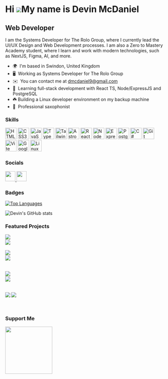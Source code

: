 # Hi ![](https://user-images.githubusercontent.com/18350557/176309783-0785949b-9127-417c-8b55-ab5a4333674e.gif)My name is Devin McDaniel
## Web Developer
I am the Systems Developer for The Rolo Group, where I currently lead the UI/UX Design and Web Development processes. I am also a Zero to Mastery Academy student, where I learn and work with modern technologies, such as NextJS, Figma, AI, and more.

* 🌍  I'm based in Swindon, United Kingdom
* 🖥️  Working as Systems Developer for The Rolo Group
* ✉️  You can contact me at [dmcdaniel9@gmail.com](mailto:dmcdaniel9@gmail.com)
* 🧠  Learning full-stack development with React TS, Node/ExpressJS and PostgreSQL
* ☘️  Building a Linux developer environment on my backup machine
* 🎷  Professional saxophonist

### Skills

<p align="left">
<a href="https://developer.mozilla.org/en-US/docs/Glossary/HTML5" target="_blank" rel="noreferrer"><img src="https://raw.githubusercontent.com/danielcranney/readme-generator/main/public/icons/skills/html5-colored.svg" width="36" height="36" alt="HTML5" /></a>
<a href="https://www.w3.org/TR/CSS/#css" target="_blank" rel="noreferrer"><img src="https://raw.githubusercontent.com/danielcranney/readme-generator/main/public/icons/skills/css3-colored.svg" width="36" height="36" alt="CSS3" /></a>
<a href="https://developer.mozilla.org/en-US/docs/Web/JavaScript" target="_blank" rel="noreferrer"><img src="https://raw.githubusercontent.com/danielcranney/readme-generator/main/public/icons/skills/javascript-colored.svg" width="36" height="36" alt="JavaScript" /></a>
<a href="https://www.typescriptlang.org/" target="_blank" rel="noreferrer"><img src="https://raw.githubusercontent.com/danielcranney/readme-generator/main/public/icons/skills/typescript-colored.svg" width="36" height="36" alt="TypeScript" /></a>
<a href="https://tailwindcss.com/" target="_blank" rel="noreferrer"><img src="https://raw.githubusercontent.com/danielcranney/readme-generator/main/public/icons/skills/tailwindcss-colored.svg" width="36" height="36" alt="TailwindCSS" /></a>
<a href="https://astro.build/" target="_blank" rel="noreferrer"><img src="https://astro.build/assets/press/astro-icon-light-gradient.svg" width="36" height="36" alt="Astro" /></a>
<a href="https://reactjs.org/" target="_blank" rel="noreferrer"><img src="https://raw.githubusercontent.com/danielcranney/readme-generator/main/public/icons/skills/react-colored.svg" width="36" height="36" alt="React" /></a>
</a>
<a href="https://nodejs.org/en/" target="_blank" rel="noreferrer"><img src="https://raw.githubusercontent.com/danielcranney/readme-generator/main/public/icons/skills/nodejs-colored.svg" width="36" height="36" alt="NodeJS" /></a>
<a href="https://expressjs.com/" target="_blank" rel="noreferrer"><img src="https://raw.githubusercontent.com/danielcranney/readme-generator/main/public/icons/skills/express.svg" width="36" height="36" alt="Express" /></a>
<a href="https://www.postgresql.org/" target="_blank" rel="noreferrer"><img src="https://raw.githubusercontent.com/danielcranney/readme-generator/main/public/icons/skills/postgresql-colored.svg" width="36" height="36" alt="PostgreSQL" /></a>
<a href="https://docs.microsoft.com/en-us/dotnet/csharp/" target="_blank" rel="noreferrer"><img src="https://raw.githubusercontent.com/danielcranney/readme-generator/main/public/icons/skills/csharp-colored.svg" width="36" height="36" alt="C#" /></a>
<a href="https://git-scm.com/" target="_blank" rel="noreferrer"><img src="https://raw.githubusercontent.com/danielcranney/readme-generator/main/public/icons/skills/git-colored.svg" width="36" height="36" alt="Git" /></a>
<a href="https://vitejs.dev/" target="_blank" rel="noreferrer"><img src="https://raw.githubusercontent.com/danielcranney/readme-generator/main/public/icons/skills/vite-colored.svg" width="36" height="36" alt="Vite" /></a>
<a href="https://cloud.google.com" target="_blank" rel="noreferrer"><img src="https://raw.githubusercontent.com/danielcranney/readme-generator/main/public/icons/skills/googlecloud-colored.svg" width="36" height="36" alt="Google Cloud" /></a>
<a href="https://linux.org" target="_blank" rel="noreferrer"><img src="https://raw.githubusercontent.com/danielcranney/readme-generator/main/public/icons/skills/linux-colored.svg" width="36" height="36" alt="Linux" /></a>
</p>

### Socials
<p align="left"> <a href="https://www.github.com/dmcdaniel90" target="_blank" rel="noreferrer"> <picture> <source media="(prefers-color-scheme: dark)" srcset="https://raw.githubusercontent.com/danielcranney/readme-generator/main/public/icons/socials/github-dark.svg" /> <source media="(prefers-color-scheme: light)" srcset="https://raw.githubusercontent.com/danielcranney/readme-generator/main/public/icons/socials/github.svg" /> <img src="https://raw.githubusercontent.com/danielcranney/readme-generator/main/public/icons/socials/github.svg" width="32" height="32" /> </picture> </a> <a href="https://www.linkedin.com/in/devinmcdaniel" target="_blank" rel="noreferrer"> <picture> <source media="(prefers-color-scheme: dark)" srcset="https://raw.githubusercontent.com/danielcranney/readme-generator/main/public/icons/socials/linkedin-dark.svg" /> <source media="(prefers-color-scheme: light)" srcset="https://raw.githubusercontent.com/danielcranney/readme-generator/main/public/icons/socials/linkedin.svg" /> <img src="https://raw.githubusercontent.com/danielcranney/readme-generator/main/public/icons/socials/linkedin.svg" width="32" height="32" /> </picture> </a></p>

### Badges

<a href="https://github.com/dmcdaniel90" align="left"><img src="https://github-readme-stats.vercel.app/api/top-langs/?username=dmcdaniel90&langs_count=10&theme=shades-of-purple&text_color=ffffff&hide_border=true&locale=en&custom_title=Top%20%Languages&hide=css&layout=donut" alt="Top Languages" /></a>

![Devin's GitHub stats](https://github-readme-stats.vercel.app/api?username=dmcdaniel90&show_icons=true&theme=shades-of-purple&hide=stars,contribs&rank_icon=github&include_all_commits=true&)

### Featured Projects

<!-- Row 1 -->
<div>
  <a href="https://github.com/dmcdaniel90/smartbrain">
    <img align="left" src="https://github-readme-stats.vercel.app/api/pin/?username=dmcdaniel90&repo=smartbrain&theme=shades-of-purple" />
  </a>
  <br>
  <a href="https://github.com/dmcdaniel90/smartbrainapi">
    <img align="middle" src="https://github-readme-stats.vercel.app/api/pin/?username=dmcdaniel90&repo=smartbrainapi&theme=shades-of-purple" />
  </a>
</div>
<br>

<!-- Row 2 -->
<div>
  <a href="https://github.com/dmcdaniel90/rangefinder">
    <img align="left" src="https://github-readme-stats.vercel.app/api/pin/?username=dmcdaniel90&repo=rangefinder&theme=shades-of-purple" />
  </a>
  <br>
  <a href="https://github.com/dmcdaniel90/whos-that-pokemon">
    <img align="center" src="https://github-readme-stats.vercel.app/api/pin/?username=dmcdaniel90&repo=whos-that-pokemon&theme=shades-of-purple" />
  </a>
</div>
<br>
<br>

<!-- Row 3 -->
<div>
  <a href="https://github.com/dmcdaniel90/c-accountingapp">
    <img align="left" src="https://github-readme-stats.vercel.app/api/pin/?username=dmcdaniel90&repo=c-accountingapp&theme=shades-of-purple" />
  </a>
  <br>
  <a href="https://github.com/dmcdaniel90/portfolio">
    <img align="center" src="https://github-readme-stats.vercel.app/api/pin/?username=dmcdaniel90&repo=portfolio&theme=shades-of-purple" />
  </a>
</div>
<br>
<br>

<!-- Row 4 -->
<div>
  <a href="https://github.com/dmcdaniel90/robo-joke-teller">
    <img align="left" src="https://github-readme-stats.vercel.app/api/pin/?username=dmcdaniel90&repo=robo-joke-teller&theme=shades-of-purple" />
  </a>
  <br<
  <a href="https://github.com/dmcdaniel90/saxcoderblog">
    <img align="center" src="https://github-readme-stats.vercel.app/api/pin/?username=dmcdaniel90&repo=saxcoderblog&theme=shades-of-purple" />
  </a>
</div>
<br>
<br>

### Support Me

<a href="https://www.buymeacoffee.com/dmcdaniel9"><img src="https://cdn.buymeacoffee.com/buttons/v2/default-yellow.png" width="150"/></a>
<!---
dmcdaniel90/dmcdaniel90 is a ✨ special ✨ repository because its `README.md` (this file) appears on your GitHub profile.
You can click the Preview link to take a look at your changes.
--->
